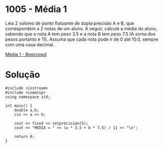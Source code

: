 # 1005 - Média 1

Leia 2 valores de ponto flutuante de dupla precisão A e B, que correspondem a 2 notas de um aluno. A seguir, calcule a média do aluno, sabendo que a nota A tem peso 3.5 e a nota B tem peso 7.5 (A soma dos pesos portanto é 11). Assuma que cada nota pode ir de 0 até 10.0, sempre com uma casa decimal.

[Média 1 - Beecrowd](https://www.beecrowd.com.br/judge/pt/problems/view/1005)

# Solução 

```
#include <iostream>
#include <iomanip>
using namespace std;

int main() {
    double a,b;
    cin >> a >> b;

    cout << fixed << setprecision(5);
    cout << "MEDIA = " << (a * 3.5 + b * 7.5) / 11 << "\n";

    return 0;
}
```